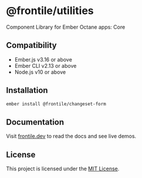 # @frontile/utilities

Component Library for Ember Octane apps: Core

## Compatibility

- Ember.js v3.16 or above
- Ember CLI v2.13 or above
- Node.js v10 or above

## Installation

```sh
ember install @frontile/changeset-form
```

## Documentation

Visit [frontile.dev](https://frontile.dev/) to read the docs
and see live demos.

## License

This project is licensed under the [MIT License](LICENSE.md).
